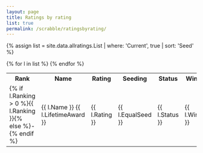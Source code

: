 ```yaml
---
layout: page
title: Ratings by rating
list: true
permalink: /scrabble/ratingsbyrating/
---
```


{% assign list = site.data.allratings.List | where: 'Current', true | sort: 'Seed' %}

<table>
  <tr><th>Rank</th><th>Name</th><th>Rating</th><th>Seeding</th><th>Status</th><th>Wins</th><th>Games</th><th>%</th></tr>
  {% for l in list %}
    <tr><td class="ranking">{% if l.Ranking > 0 %}{{ l.Ranking }}{% else %}-{% endif %}</td><td class="name">{{ l.Name }} {{ l.LifetimeAward }}</td><td class="rating">{{ l.Rating }}</td><td class="seeding">{{ l.EqualSeed }}</td><td class="status">{{ l.Status }}</td><td class="wins">{{ l.Wins }}</td><td class="games">{{ l.Games }}</td><td class="percent">{{ l.PercentText }}</td></tr>
  {% endfor %}
</table>
